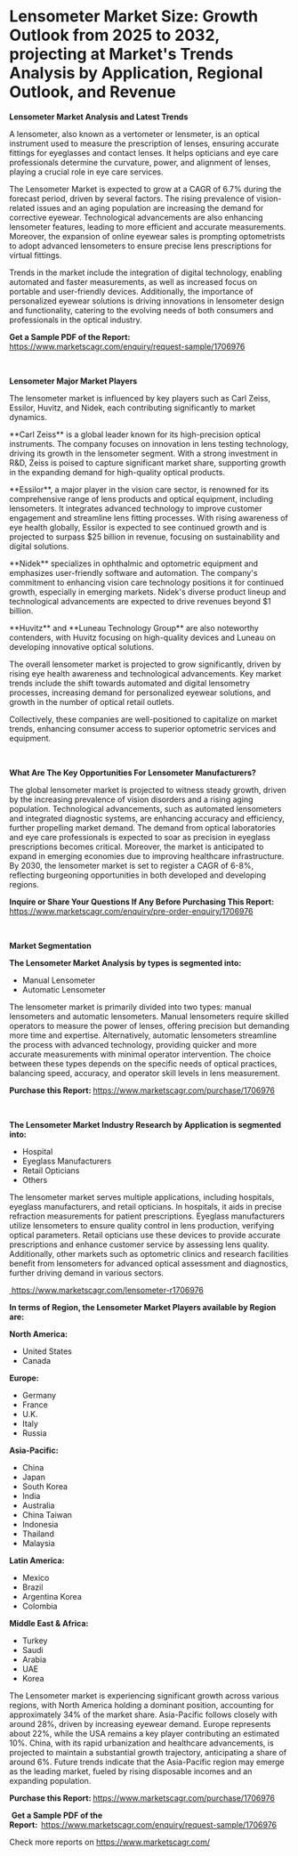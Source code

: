 <p><h1>Lensometer Market Size: Growth Outlook from 2025 to 2032, projecting at Market's Trends Analysis by Application, Regional Outlook, and Revenue</h1></p><p><strong>Lensometer Market Analysis and Latest Trends</strong></p>
<p><p>A lensometer, also known as a vertometer or lensmeter, is an optical instrument used to measure the prescription of lenses, ensuring accurate fittings for eyeglasses and contact lenses. It helps opticians and eye care professionals determine the curvature, power, and alignment of lenses, playing a crucial role in eye care services.</p><p>The Lensometer Market is expected to grow at a CAGR of 6.7% during the forecast period, driven by several factors. The rising prevalence of vision-related issues and an aging population are increasing the demand for corrective eyewear. Technological advancements are also enhancing lensometer features, leading to more efficient and accurate measurements. Moreover, the expansion of online eyewear sales is prompting optometrists to adopt advanced lensometers to ensure precise lens prescriptions for virtual fittings.</p><p>Trends in the market include the integration of digital technology, enabling automated and faster measurements, as well as increased focus on portable and user-friendly devices. Additionally, the importance of personalized eyewear solutions is driving innovations in lensometer design and functionality, catering to the evolving needs of both consumers and professionals in the optical industry.</p></p>
<p><strong>Get a Sample PDF of the Report:&nbsp;</strong> <a href="https://www.marketscagr.com/enquiry/request-sample/1706976?utm_campaign=2487&utm_medium=2&utm_source=Github&utm_content=ia&utm_term=19022025&utm_id=lensometer">https://www.marketscagr.com/enquiry/request-sample/1706976</a></p>
<p>&nbsp;</p>
<p><strong>Lensometer Major Market Players</strong></p>
<p><p>The lensometer market is influenced by key players such as Carl Zeiss, Essilor, Huvitz, and Nidek, each contributing significantly to market dynamics. </p><p>**Carl Zeiss** is a global leader known for its high-precision optical instruments. The company focuses on innovation in lens testing technology, driving its growth in the lensometer segment. With a strong investment in R&D, Zeiss is poised to capture significant market share, supporting growth in the expanding demand for high-quality optical products.</p><p>**Essilor**, a major player in the vision care sector, is renowned for its comprehensive range of lens products and optical equipment, including lensometers. It integrates advanced technology to improve customer engagement and streamline lens fitting processes. With rising awareness of eye health globally, Essilor is expected to see continued growth and is projected to surpass $25 billion in revenue, focusing on sustainability and digital solutions.</p><p>**Nidek** specializes in ophthalmic and optometric equipment and emphasizes user-friendly software and automation. The company's commitment to enhancing vision care technology positions it for continued growth, especially in emerging markets. Nidek's diverse product lineup and technological advancements are expected to drive revenues beyond $1 billion.</p><p>**Huvitz** and **Luneau Technology Group** are also noteworthy contenders, with Huvitz focusing on high-quality devices and Luneau on developing innovative optical solutions. </p><p>The overall lensometer market is projected to grow significantly, driven by rising eye health awareness and technological advancements. Key market trends include the shift towards automated and digital lensometry processes, increasing demand for personalized eyewear solutions, and growth in the number of optical retail outlets. </p><p>Collectively, these companies are well-positioned to capitalize on market trends, enhancing consumer access to superior optometric services and equipment.</p></p>
<p>&nbsp;</p>
<p><strong>What Are The Key Opportunities For Lensometer Manufacturers?</strong></p>
<p><p>The global lensometer market is projected to witness steady growth, driven by the increasing prevalence of vision disorders and a rising aging population. Technological advancements, such as automated lensometers and integrated diagnostic systems, are enhancing accuracy and efficiency, further propelling market demand. The demand from optical laboratories and eye care professionals is expected to soar as precision in eyeglass prescriptions becomes critical. Moreover, the market is anticipated to expand in emerging economies due to improving healthcare infrastructure. By 2030, the lensometer market is set to register a CAGR of 6-8%, reflecting burgeoning opportunities in both developed and developing regions.</p></p>
<p><strong>Inquire or Share Your Questions If Any Before Purchasing This Report:</strong> <a href="https://www.marketscagr.com/enquiry/pre-order-enquiry/1706976?utm_campaign=2487&utm_medium=2&utm_source=Github&utm_content=ia&utm_term=19022025&utm_id=lensometer">https://www.marketscagr.com/enquiry/pre-order-enquiry/1706976</a></p>
<p>&nbsp;</p>
<p><strong>Market Segmentation</strong></p>
<p><strong>The Lensometer Market Analysis by types is segmented into:</strong></p>
<p><ul><li>Manual Lensometer</li><li>Automatic Lensometer</li></ul></p>
<p><p>The lensometer market is primarily divided into two types: manual lensometers and automatic lensometers. Manual lensometers require skilled operators to measure the power of lenses, offering precision but demanding more time and expertise. Alternatively, automatic lensometers streamline the process with advanced technology, providing quicker and more accurate measurements with minimal operator intervention. The choice between these types depends on the specific needs of optical practices, balancing speed, accuracy, and operator skill levels in lens measurement.</p></p>
<p><strong>Purchase this Report:&nbsp;</strong><a href="https://www.marketscagr.com/purchase/1706976?utm_campaign=2487&utm_medium=2&utm_source=Github&utm_content=ia&utm_term=19022025&utm_id=lensometer">https://www.marketscagr.com/purchase/1706976</a></p>
<p>&nbsp;</p>
<p><strong>The Lensometer Market Industry Research by Application is segmented into:</strong></p>
<p><ul><li>Hospital</li><li>Eyeglass Manufacturers</li><li>Retail Opticians</li><li>Others</li></ul></p>
<p><p>The lensometer market serves multiple applications, including hospitals, eyeglass manufacturers, and retail opticians. In hospitals, it aids in precise refraction measurements for patient prescriptions. Eyeglass manufacturers utilize lensometers to ensure quality control in lens production, verifying optical parameters. Retail opticians use these devices to provide accurate prescriptions and enhance customer service by assessing lens quality. Additionally, other markets such as optometric clinics and research facilities benefit from lensometers for advanced optical assessment and diagnostics, further driving demand in various sectors.</p></p>
<p><a href="https://www.marketscagr.com/lensometer-r1706976?utm_campaign=2487&utm_medium=2&utm_source=Github&utm_content=ia&utm_term=19022025&utm_id=lensometer">&nbsp;https://www.marketscagr.com/lensometer-r1706976</a></p>
<p><strong>In terms of Region, the Lensometer Market Players available by Region are:</strong></p>
<p>
    <p> <strong> North America: </strong>
        <ul>
            <li>United States</li>
            <li>Canada</li>
        </ul>
        </p> 
    <p> <strong> Europe: </strong>
        <ul>
            <li>Germany</li>
            <li>France</li>
            <li>U.K.</li>
            <li>Italy</li>
            <li>Russia</li>
        </ul>
        </p> 
    <p> <strong> Asia-Pacific: </strong>
        <ul>
            <li>China</li>
            <li>Japan</li>
            <li>South Korea</li>
            <li>India</li>
            <li>Australia</li>
            <li>China Taiwan</li>
            <li>Indonesia</li>
            <li>Thailand</li>
            <li>Malaysia</li>
        </ul>
        </p> 
    <p> <strong> Latin America: </strong>
        <ul>
            <li>Mexico</li>
            <li>Brazil</li>
            <li>Argentina Korea</li>
            <li>Colombia</li>
        </ul>
        </p> 
    <p> <strong> Middle East & Africa: </strong>
        <ul>
            <li>Turkey</li>
            <li>Saudi</li>
            <li>Arabia</li>
            <li>UAE</li>
            <li>Korea</li>
        </ul>
    </p>
    </p>
<p><p>The Lensometer market is experiencing significant growth across various regions, with North America holding a dominant position, accounting for approximately 34% of the market share. Asia-Pacific follows closely with around 28%, driven by increasing eyewear demand. Europe represents about 22%, while the USA remains a key player contributing an estimated 10%. China, with its rapid urbanization and healthcare advancements, is projected to maintain a substantial growth trajectory, anticipating a share of around 6%. Future trends indicate that the Asia-Pacific region may emerge as the leading market, fueled by rising disposable incomes and an expanding population.</p></p>
<p><strong>Purchase this Report: </strong><a href="https://www.marketscagr.com/purchase/1706976?utm_campaign=2487&utm_medium=2&utm_source=Github&utm_content=ia&utm_term=19022025&utm_id=lensometer">https://www.marketscagr.com/purchase/1706976</a></p>
<p>&nbsp;<strong>Get a Sample PDF of the Report:&nbsp;&nbsp;</strong><a href="https://www.marketscagr.com/enquiry/request-sample/1706976?utm_campaign=2487&utm_medium=2&utm_source=Github&utm_content=ia&utm_term=19022025&utm_id=lensometer">https://www.marketscagr.com/enquiry/request-sample/1706976</a></p>
<p><strong></strong></p>
<p>Check more reports on <a href="https://www.marketscagr.com/?utm_campaign=2487&utm_medium=2&utm_source=Github&utm_content=ia&utm_term=19022025&utm_id=lensometer">https://www.marketscagr.com/</a></p>